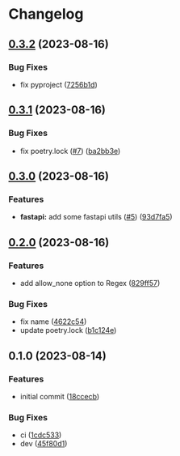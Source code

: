 # Changelog

## [0.3.2](https://github.com/ollz272/pydantic-python-regex-validator/compare/0.3.1...0.3.2) (2023-08-16)


### Bug Fixes

* fix pyproject ([7256b1d](https://github.com/ollz272/pydantic-python-regex-validator/commit/7256b1d0726f1c47368c82a1c348de88e7f218fe))

## [0.3.1](https://github.com/ollz272/pydantic-python-regex-validator/compare/0.3.0...0.3.1) (2023-08-16)


### Bug Fixes

* fix poetry.lock ([#7](https://github.com/ollz272/pydantic-python-regex-validator/issues/7)) ([ba2bb3e](https://github.com/ollz272/pydantic-python-regex-validator/commit/ba2bb3eb5c20e64cfa4b1407fd15656aeb3cd294))

## [0.3.0](https://github.com/ollz272/pydantic-python-regex-validator/compare/0.2.0...0.3.0) (2023-08-16)


### Features

* **fastapi:** add some fastapi utils ([#5](https://github.com/ollz272/pydantic-python-regex-validator/issues/5)) ([93d7fa5](https://github.com/ollz272/pydantic-python-regex-validator/commit/93d7fa51e7404f2496bf7bfe53fa3d85ab17a9a3))

## [0.2.0](https://github.com/ollz272/pydantic-python-regex-validator/compare/0.1.0...0.2.0) (2023-08-16)


### Features

* add allow_none option to Regex ([829ff57](https://github.com/ollz272/pydantic-python-regex-validator/commit/829ff57c5507e0d742df8f93daa71693d2c7f61d))


### Bug Fixes

* fix name ([4622c54](https://github.com/ollz272/pydantic-python-regex-validator/commit/4622c5411af81654d30fb75d1f9770a702855ef8))
* update poetry.lock ([b1c124e](https://github.com/ollz272/pydantic-python-regex-validator/commit/b1c124ed2b3ed621ee68946b9100cfc07b5203d5))

## 0.1.0 (2023-08-14)


### Features

* initial commit ([18ccecb](https://github.com/ollz272/pydantic-python-regex-validator/commit/18ccecbefc817fc1431bcfab51441fc24141d6b2))


### Bug Fixes

* ci ([1cdc533](https://github.com/ollz272/pydantic-python-regex-validator/commit/1cdc533915313164d2c1ec47a196b01b47d83fb7))
* dev ([45f80d1](https://github.com/ollz272/pydantic-python-regex-validator/commit/45f80d1fe72e8f3a4e63d08dee6ffa987afaeaba))
